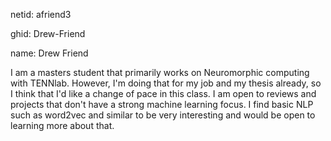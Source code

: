 netid: afriend3

ghid: Drew-Friend

name: Drew Friend

I am a masters student that primarily works on Neuromorphic computing with TENNlab. However, I'm doing that for my job and my thesis already, so I think that I'd like a change of pace in this class. 
I am open to reviews and projects that don't have a strong machine learning focus. I find basic NLP such as word2vec and similar to be very interesting and would be open to learning more about that.
